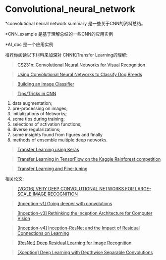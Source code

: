 # Convolutional_neural_network

 *convolutional neural network summary 是一些关于CNN的资料总结。

 *CNN_example 是基于理解总结的一些CNN的应用实例

 *AI_doc 是一个应用实例
 
推荐你阅读以下材料来加深对 CNN和Transfer Learning的理解:

>[CS231n: Convolutional Neural Networks for Visual Recognition](http://cs231n.stanford.edu/)

>[Using Convolutional Neural Networks to Classify Dog Breeds](http://cs231n.stanford.edu/reports/2015/pdfs/fcdh_FinalReport.pdf)

>[Building an Image Classifier](https://towardsdatascience.com/learning-about-data-science-building-an-image-classifier-part-2-a7bcc6d5e825)

>[Tips/Tricks in CNN](http://lamda.nju.edu.cn/weixs/project/CNNTricks/CNNTricks.html)

 1) data augmentation; 
 2) pre-processing on images; 
 3) initializations of Networks; 
 4) some tips during training; 
 5) selections of activation functions; 
 6) diverse regularizations; 
 7) some insights found from figures and finally 
 8) methods of ensemble multiple deep networks.

>[Transfer Learning using Keras](https://towardsdatascience.com/transfer-learning-using-keras-d804b2e04ef8)

>[Transfer Learning in TensorFlow on the Kaggle Rainforest competition](https://medium.com/@luckylwk/transfer-learning-in-tensorflow-on-the-kaggle-rainforest-competition-4e978fadb571)

>[Transfer Learning and Fine-tuning](https://deeplearningsandbox.com/how-to-use-transfer-learning-and-fine-tuning-in-keras-and-tensorflow-to-build-an-image-recognition-94b0b02444f2)

相关论文:

>[[VGG16] VERY DEEP CONVOLUTIONAL NETWORKS FOR LARGE-SCALE IMAGE RECOGNITION](https://arxiv.org/abs/1409.1556)

>[[Inception-v1] Going deeper with convolutions](https://arxiv.org/abs/1409.4842)

>[[Inception-v3] Rethinking the Inception Architecture for Computer Vision](https://arxiv.org/abs/1512.00567)

>[[Inception-v4] Inception-ResNet and the Impact of Residual Connections on Learning](https://arxiv.org/abs/1602.07261)

>[[ResNet] Deep Residual Learning for Image Recognition](https://arxiv.org/abs/1512.03385)

>[[Xception] Deep Learning with Depthwise Separable Convolutions](https://arxiv.org/abs/1610.02357)

